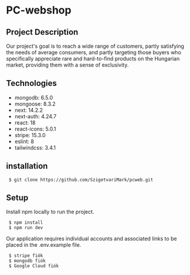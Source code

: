 # PC-webshop

## Project Description

Our project's goal is to reach a wide range of customers, partly satisfying the needs of average consumers, and partly targeting those buyers who specifically appreciate rare and hard-to-find products on the Hungarian market, providing them with a sense of exclusivity.

## Technologies

- mongodb: 6.5.0
- mongoose: 8.3.2
- next: 14.2.2
- next-auth: 4.24.7
- react: 18
- react-icons: 5.0.1
- stripe: 15.3.0
- eslint: 8
- tailwindcss: 3.4.1

## installation

```
 $ git clone https://github.com/SzigetvariMark/pcweb.git
```

## Setup

Install npm locally to run the project.

```
 $ npm install
 $ npm run dev
```

Our application requires individual accounts and associated links to be placed in the .env.example file.

```
 $ stripe fiók
 $ mongodb fiók
 $ Google Cloud fiók
```
